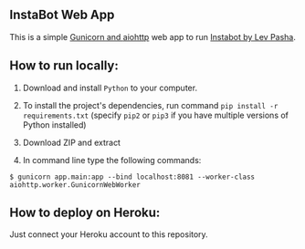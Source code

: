 ## InstaBot Web App

This is a simple <a href="http://gunicorn.org/"> Gunicorn and <a href="http://aiohttp.readthedocs.io/">aiohttp</a> web app to run <a href="https://github.com/LevPasha">Instabot by Lev Pasha</a>.

## How to run locally:

1) Download and install `Python` to your computer.

2) To install the project's dependencies, run command `pip install -r requirements.txt` (specify `pip2` or `pip3` if you have multiple versions of Python installed)

3) Download ZIP and extract

4) In command line type the following commands:

```
$ gunicorn app.main:app --bind localhost:8081 --worker-class aiohttp.worker.GunicornWebWorker

```

## How to deploy on Heroku:

Just connect your Heroku account to this repository.
